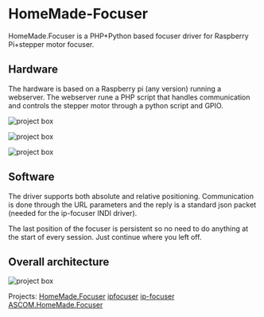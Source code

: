 # HomeMade-Focuser

HomeMade.Focuser is a PHP+Python based focuser driver for Raspberry Pi+stepper motor focuser.

## Hardware

The hardware is based on a Raspberry pi (any version) running a webserver. The webserver rune a PHP script that handles communication and controls the stepper motor through a python script and GPIO.

![project box](http://www.raguenaud-online.org/cedric/photos/astro/focuser/IMG_20170721_163546-small.jpg)

![project box](http://www.raguenaud-online.org/cedric/photos/astro/focuser/IMG_20170720_131956-small.jpg)

![project box](http://www.raguenaud-online.org/cedric/photos/astro/focuser/IMG_20170811_170256-small.jpg)

## Software

The driver supports both absolute and relative positioning. Communication is done through the URL parameters and the reply is a standard json packet (needed for the ip-focuser INDI driver).

The last position of the focuser is persistent so no need to do anything at the start of every session. Just continue where you left off.

## Overall architecture

![project box](http://www.raguenaud-online.org/cedric/photos/astro/focuser/focuser.png)

Projects:
[HomeMade.Focuser](https://github.com/cedric-r/HomeMade.Focuser)
[ipfocuser](https://github.com/cedric-r/ipfocuser)
[ip-focuser](https://github.com/cedric-r/ip-focuser)
[ASCOM.HomeMade.Focuser](https://github.com/cedric-r/ASCOM.HomeMade.Focuser)

